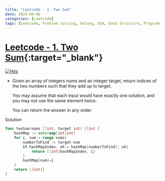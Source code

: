 ```yaml
---
title: "Leetcode - 1. Two Sum"
date: 2024-04-08
categories: [Leetcode]
tags: [Leetcode, Problem Solving, Golang, DSA, Data Structure, Programming, Algorithm, Array, Hash Table]
---
```


# [Leetcode - 1. Two Sum](https://leetcode.com/problems/two-sum/description/){:target="_blank"}
[![Hits](https://hits.sh/mokhlesurr031.github.io/posts/leetcode-two-sum.svg)](https://hits.sh/mokhlesurr031.github.io/posts/leetcode-two-sum/)

- Given an array of integers nums and an integer target, return indices of the two numbers such that they add up to target.

    You may assume that each input would have exactly one solution, and you may not use the same element twice.

    You can return the answer in any order.

Solution
```go
func twoSum(nums []int, target int) []int {
    hashMap := make(map[int]int)
    for i, num:= range nums{
        numberToFind := target-num
        if hashMapIndex, ok:= hashMap[numberToFind]; ok{
            return []int{hashMapIndex, i}
        }
        hashMap[num]=i
    }
    return []int{}
}

```
